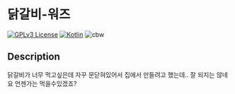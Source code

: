 
# 닭갈비-워즈
[![GPLv3 License](https://img.shields.io/badge/License-GPL%20v3-orange.svg)](https://opensource.org/licenses/) [![Kotlin](https://img.shields.io/badge/Kotlin-1.6.0-purple)](https://kotlinlang.org/)
![cbw](https://github.com/1NTP/Cooked_Chicken_Wars/assets/122966409/a51bed27-4799-4206-9add-9af6de65d416)

## Description
닭갈비가 너무 먹고싶은데 자꾸 문닫혀있어서 집에서 만들려고 했는데.. 잘 되지는 않네요
언젠가는 먹을수있겠죠?

